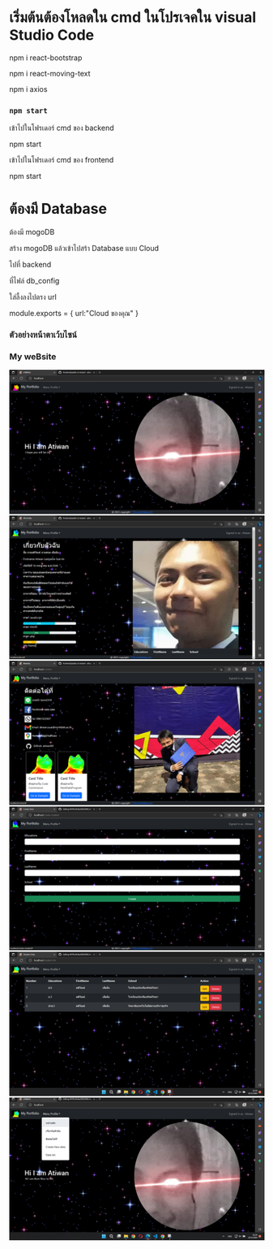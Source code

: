 # เริ่มต้นต้องโหลดใน cmd ในโปรเจคใน visual Studio Code

npm i react-bootstrap

npm i react-moving-text

npm i axios

### `npm start`

เข้าไปในโฟรเดอร์ cmd ของ backend

npm start

เข้าไปในโฟรเดอร์ cmd ของ frontend

npm start

# ต้องมี Database

ต้องมี mogoDB

สร้าง mogoDB แล้วเข้าไปสร้า Database แบบ Cloud

ไปที่ backend

ที่ไฟล์ db_config

ใส่ลื้งลงไปตรง url

module.exports = {
    url:"Cloud ของคุณ"
}

### ตัวอย่างหน้าตาเว้บไซน์

### My weBsite ###
<img src="/public/wedprofile.png">
<img src="/public/web2.png">
<img src="/public/web3.png">
<img src="/public/web4.png">
<img src="/public/web5.png">
<img src="/public/web6.png">
